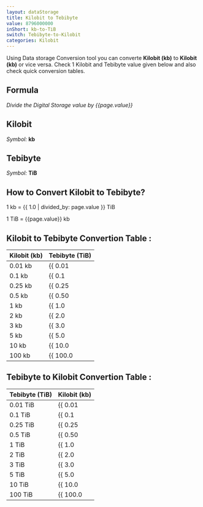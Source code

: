 ```yaml
---
layout: dataStorage
title: Kilobit to Tebibyte
value: 8796000000
inShort: kb-to-TiB
switch: Tebibyte-to-Kilobit
categories: Kilobit
---
```


Using Data storage Conversion tool you can converte **Kilobit (kb)** to **Kilobit (kb)** or vice versa. Check 1 Kilobit and Tebibyte value given below and also check quick conversion tables.

## Formula
*Divide the Digital Storage value by {{page.value}}*

## Kilobit
*Symbol:* **kb**

## Tebibyte
*Symbol:* **TiB**

## How to Convert Kilobit to Tebibyte?

1 kb = {{ 1.0 | divided_by: page.value }} TiB

1 TiB = {{page.value}} kb


## Kilobit to Tebibyte Convertion Table :

| Kilobit (kb) | Tebibyte (TiB) |
| ---- | ---- |
| 0.01 kb | {{ 0.01 | divided_by: page.value | round: 12 }} TiB |
| 0.1 kb | {{ 0.1 | divided_by: page.value | round: 12 }} TiB |
| 0.25 kb | {{ 0.25 | divided_by: page.value | round: 12 }} TiB |
| 0.5 kb | {{ 0.50 | divided_by: page.value | round: 12 }} TiB |
| 1 kb | {{ 1.0 | divided_by: page.value | round: 12 }} TiB |
| 2 kb | {{ 2.0 | divided_by: page.value | round: 12 }} TiB |
| 3 kb | {{ 3.0 | divided_by: page.value | round: 12 }} TiB |
| 5 kb | {{ 5.0 | divided_by: page.value | round: 12 }} TiB |
| 10 kb | {{ 10.0 | divided_by: page.value | round: 12 }} TiB |
| 100 kb | {{ 100.0 | divided_by: page.value | round: 12 }} TiB |

## Tebibyte to Kilobit Convertion Table :

| Tebibyte (TiB) | Kilobit (kb) |
| ---- | ---- |
| 0.01 TiB | {{ 0.01 | times: page.value | round: 12 }} kb |
| 0.1 TiB | {{ 0.1 | times: page.value | round: 12 }} kb |
| 0.25 TiB | {{ 0.25 | times: page.value | round: 12 }} kb |
| 0.5 TiB | {{ 0.50 | times: page.value | round: 12 }} kb |
| 1 TiB | {{ 1.0 | times: page.value | round: 12 }} kb |
| 2 TiB | {{ 2.0 | times: page.value | round: 12 }} kb |
| 3 TiB | {{ 3.0 | times: page.value | round: 12 }} kb |
| 5 TiB | {{ 5.0 | times: page.value | round: 12 }} kb |
| 10 TiB | {{ 10.0 | times: page.value | round: 12 }} kb |
| 100 TiB | {{ 100.0 | times: page.value | round: 12 }} kb |


<script>
document.getElementById('selectInput')[2].selected = true
document.getElementById('selectOutput')[17].selected = true
</script>
